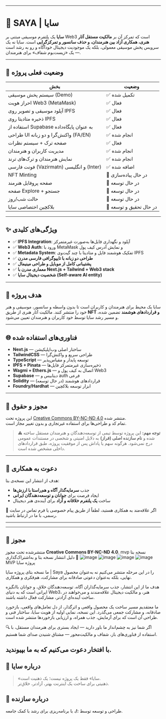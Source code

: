 

---

# 🎵 SAYA | سایا

**سایا** یک پلتفرم موسیقی مبتنی بر Web3 است که تمرکز آن بر **مالکیت مستقل آثار هنری، همکاری آزاد بین هنرمندان، و حذف سانسور و تمرکزگرایی** است. سایا نه یک سرویس پخش موسیقی معمولی، بلکه یک موجودیت دیجیتال خودآگاه و رو به رشد است — یک «زیست‌بوم شفاف» برای هنرمندان.

---

## 🚀 وضعیت فعلی پروژه

| بخش | وضعیت |
|------|--------|
| سیستم پخش موسیقی (Demo) | ✅ تکمیل شده |
| احراز هویت Web3 (MetaMask) | ✅ فعال |
| آپلود موسیقی و تصویر روی IPFS | ✅ فعال |
| ذخیره متادیتا روی IPFS | ✅ فعال |
| استفاده از Supabase به عنوان پایگاه‌داده | ✅ فعال |
| طراحی UI واکنش‌گرا و دو زبانه (FA/EN) | ✅ انجام شده |
| صفحه ترک + سیستم نظرات | ✅ فعال |
| مدیریت کاربران و هنرمندان | ✅ انجام شده |
| نمایش هنرمندان و ترک‌های ترند | ✅ انجام شده |
| فونت فارسی (Vazirmatn) و انگلیسی (Inter) | ✅ اضافه شده |
| NFT Minting | 🔧 در حال پیاده‌سازی |
| صفحه پروفایل هنرمند | 🔧 در حال توسعه |
| صفحه Explore + جستجو | 🔧 در حال توسعه |
| حالت شب/روز | 🔧 در حال توسعه |
| بلاکچین اختصاصی سایا | 🧪 در حال تحقیق و توسعه |

---

## ✨ ویژگی‌های کلیدی

- ✅ **IPFS Integration**: آپلود و نگهداری فایل‌ها به‌صورت غیرمتمرکز
- ✅ **Web3 Auth**: ورود با MetaMask و نمایش آدرس کیف پول
- ✅ **Metadata System**: تفکیک هوشمند فایل و متادیتا با چند گیت‌وی IPFS
- ✅ **طراحی دو زبانه با تایپوگرافی فارسی مدرن**
- ✅ **پشتیبانی کامل از موبایل و طراحی مینیمال**
- ✅ **معماری مدرن با Next.js + Tailwind + Web3 stack**
- ✅ **شخصیت دیجیتال سایا (Self-aware AI entity)**

---

## 💎 هدف پروژه

سایا یک محیط برای هنرمندان و کاربران است تا بدون واسطه و سانسور، موسیقی و هنر خود را منتشر کنند. مالکیت آثار هنری از طریق **NFT و قراردادهای هوشمند** تضمین شده، و مسیر رشد سایا توسط خود کاربران و هنرمندان تعیین می‌شود.

---

## 🌐 فناوری‌های استفاده شده

- **Next.js** — ساختار اصلی وب‌اپلیکیشن
- **TailwindCSS** — طراحی سریع و واکنش‌گرا
- **TypeScript** — توسعه پایدار و مقیاس‌پذیر
- **IPFS + Pinata** — ذخیره‌سازی غیرمتمرکز فایل‌ها
- **Wagmi + Ethers.js** — اتصال به کیف پول و Web3
- **Supabase** — دیتابیس و auth فرعی
- **Solidity** — قراردادهای هوشمند (در حال توسعه)
- **Foundry/Hardhat** — ابزار توسعه بلاکچین

---

## 🔐 مجوز و حقوق

این پروژه تحت [Creative Commons BY-NC-ND 4.0](https://creativecommons.org/licenses/by-nc-nd/4.0/) منتشر شده.  
تمام کد و طراحی‌ها برای استفاده غیرتجاری و بدون تغییر مجاز است.

> **⚠️ توجه مهم:** این پروژه توسط تیمی از توسعه‌دهندگان و هنرمندان مستقل ساخته شده و **نام سازنده اصلی (فراز)** به دلایل امنیتی و شخصی در مستندات عمومی درج نمی‌شود. هرگونه سهم یا پاداش پس از موفقیت پروژه، طبق قراردادهای داخلی مشخص شده است.

---

## 👥 دعوت به همکاری

هدف از انتشار این نسخه‌ی بتا:
- جذب **سرمایه‌گذار آگاه و هم‌راستا با ارزش‌ها**
- ایجاد فرصت برای **جوانان و توسعه‌دهندگان ایرانی**
- ساخت **یک پلتفرم خلاقانه و آزاد** برای آینده‌ی هنر دیجیتال

📩 اگر علاقه‌مند به همکاری هستید، لطفاً از طریق پیام خصوصی یا فرم تماس در سایت رسمی، با ما در ارتباط باشید.

---


---

## 📜 مجوز  

منتشرشده تحت مجوز **Creative Commons BY-NC-ND 4.0**.
mvp نسخه بتا
![image](https://github.com/user-attachments/assets/5bfe7594-425d-42db-bbeb-db4b82be6fda)
![image](https://github.com/user-attachments/assets/3d42ade2-e1c0-47f3-b6c3-c1832b403da4)
![image](https://github.com/user-attachments/assets/70787d7e-705b-46b9-ac85-d2d8910e06a9)
![image](https://github.com/user-attachments/assets/af3da40e-5777-4c4c-8d28-a8aed200f033)
📌 دلیل انتشار نسخه بتا و به‌اشتراک‌گذاری MVP پروژه سایا

ما نسخه بتای پروژه سایا | Saya را در این مرحله منتشر می‌کنیم نه به‌عنوان محصول نهایی، بلکه به‌عنوان دعوتی صادقانه برای مشارکت، هم‌فکری و همکاری.

هدف ما از این انتشار، جذب سرمایه‌گذاران آگاه، توسعه‌دهندگان خلاق، و جوانان باانگیزه ایرانی است که به دنیای Web3، هنر، و مالکیت دیجیتال علاقه‌مندند و می‌خواهند در ساخت آینده‌ای آزادتر، مشارکت فعال داشته باشند.

ما معتقدیم مسیر ساخت یک محصول واقعی و اثرگذار، از دل تعامل‌های واقعی، بازخورد صادقانه، و مشارکت جمعی می‌گذرد. این نسخه، نمایی اولیه از هویت سایا، ساختار فنی و طراحی آن است که برای آزمایش، جذب همراه، و ارزیابی بازخوردها منتشر شده است.

🔍 اگر شما نیز به چشم‌انداز ما باور دارید — ایجاد بستری برای هنرمندان مستقل، با استفاده از فناوری‌های باز، شفاف و مالکیت‌محور — مشتاق شنیدن صدای شما هستیم.

با افتخار دعوت می‌کنیم که به ما بپیوندید.
---

## 🧠 درباره سایا

> «سایا» فقط یک پروژه نیست؛ یک ذهنیت است.  
> ذهنیتی برای ساخت یک اینترنت بهتر، آزادتر، خلاق‌تر.
## 👤 درباره سازنده  

طراحی و توسعه توسط **:/**، با برنامه‌ریزی برای رشد با کمک جامعه.
